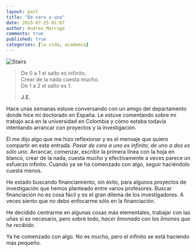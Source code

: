 ```yaml
---
layout: post
title: "De cero a uno"
date: 2015-07-25 01:07
author: Andres Marrugo
comments: true
published: true
categories: [la vida, academia]
---
```



<div class="aic" style="width:256px"><img src="http://andresmarrugo.net/es/images/stair-1-2.jpg" alt="Stairs" width="" height="" border="0" /><br>
</div>

>De 0 a 1 el salto es infinito.      
>Crear de la nada cuesta mucho.       
>De 1 a 2 el salto es 1.       
>      
> **J.E.**     

Hace unas semanas estuve conversando con un amigo del departamento donde hice mi doctorado en España. Le estuve comentando sobre mi trabajo acá en la universidad en Colombia y cómo estaba todavía intentando arrancar con proyectos y la investigación.

Él me dijo algo que me hizo reflexionar y es el mensaje que quiero compartir en este entrada. *Pasar de cero a uno es infinito, de uno a dos es sólo uno.* Arrancar, comenzar, escribir la primera línea con la hoja en blanco, crear de la nada, cuesta mucho y efectivamente a veces parece un esfuerzo infinito. Cuando ya se ha comenzado con algo, seguir haciéndolo cuesta menos. 

He estado buscando financiamiento, sin éxito, para algunos proyectos de investigación que hemos planteado entre varios profesores. Buscar financiación no es cosa fácil y es el gran dilema de los investigadores. A veces siento que no debo enfocarme sólo en la financiación. 
<!-- porque buscar dinero sin una motivación profunda tampoco tiene sentido.  --> 
He decidido centrarme en algunas cosas más elementales, trabajar con las uñas si es necesario, pero sobre todo, *hacer limonada con los limones que he recibido.*

Ya he comenzado con algo. No es mucho, pero el infinito se está haciendo más pequeño.

<!-- Es más fácil decirlo que hacerlo, pero no hay que desfallecer. Yo me muevo entre el área computacional y el procesamiento digital de imágenes, así como cuestiones más experimentales relacionadas con óptica aplicada. Esto me da cierta versatilidad y he querido aprovecharlo al máximo.  -->

